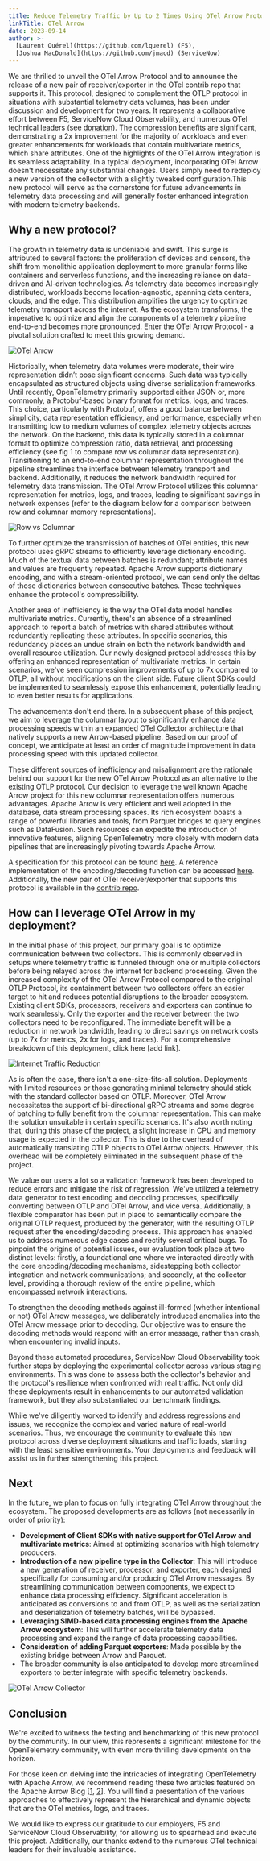 ```yaml
---
title: Reduce Telemetry Traffic by Up to 2 Times Using OTel Arrow Protocol
linkTitle: OTel Arrow
date: 2023-09-14 
author: >-
  [Laurent Quérel](https://github.com/lquerel) (F5),
  [Joshua MacDonald](https://github.com/jmacd) (ServiceNow)
---
```


We are thrilled to unveil the OTel Arrow Protocol and to announce the release of
a new pair of receiver/exporter in the OTel contrib repo that supports it. This
protocol, designed to complement the OTLP protocol in situations with
substantial telemetry data volumes, has been under discussion and development
for two years. It represents a collaborative effort between F5, ServiceNow Cloud
Observability, and numerous OTel technical leaders (see [donation](https://github.com/open-telemetry/community/issues/1332)). 
The compression benefits are significant, demonstrating a 2x improvement for the
majority of workloads and even greater enhancements for workloads that contain
multivariate metrics, which share attributes. One of the highlights of the OTel
Arrow integration is its seamless adaptability. In a typical deployment,
incorporating OTel Arrow doesn't necessitate any substantial changes. Users
simply need to redeploy a new version of the collector with a slightly tweaked
configuration.This new protocol will serve as the cornerstone for future
advancements in telemetry data processing and will generally foster enhanced
integration with modern telemetry backends.

## Why a new protocol?

The growth in telemetry data is undeniable and swift. This surge is attributed
to several factors: the proliferation of devices and sensors, the shift from
monolithic application deployment to more granular forms like containers and
serverless functions, and the increasing reliance on data-driven and AI-driven
technologies. As telemetry data becomes increasingly distributed, workloads
become location-agnostic, spanning data centers, clouds, and the edge. This
distribution amplifies the urgency to optimize telemetry transport across the
internet. As the ecosystem transforms, the imperative to optimize and align the
components of a telemetry pipeline end-to-end becomes more pronounced. Enter the
OTel Arrow Protocol - a pivotal solution crafted to meet this growing demand.

![OTel Arrow](./otel_arrow.png)

Historically, when telemetry data volumes were moderate, their wire
representation didn’t pose significant concerns. Such data was typically
encapsulated as structured objects using diverse serialization frameworks. Until
recently, OpenTelemetry primarily supported either JSON or, more commonly, a
Protobuf-based binary format for metrics, logs, and traces. This choice,
particularly with Protobuf, offers a good balance between simplicity, data
representation efficiency, and performance, especially when transmitting low to
medium volumes of complex telemetry objects across the network. On the backend,
this data is typically stored in a columnar format to optimize compression
ratio, data retrieval, and processing efficiency (see fig 1 to compare row vs
columnar data representation). Transitioning to an end-to-end columnar
representation throughout the pipeline streamlines the interface between
telemetry transport and backend. Additionally, it reduces the network bandwidth
required for telemetry data transmission. The OTel Arrow Protocol utilizes this
columnar representation for metrics, logs, and traces, leading to significant
savings in network expenses (refer to the diagram below for a comparison between
row and columnar memory representations).

![Row vs Columnar](./row_vs_columnar.png)

To further optimize the transmission of batches of OTel entities, this new
protocol uses gRPC streams to efficiently leverage dictionary encoding. Much of
the textual data between batches is redundant; attribute names and values are
frequently repeated. Apache Arrow supports dictionary encoding, and with a
stream-oriented protocol, we can send only the deltas of those dictionaries
between consecutive batches. These techniques enhance the protocol's
compressibility.

Another area of inefficiency is the way the OTel data model handles multivariate
metrics. Currently, there's an absence of a streamlined approach to report a
batch of metrics with shared attributes without redundantly replicating these
attributes. In specific scenarios, this redundancy places an undue strain on
both the network bandwidth and overall resource utilization. Our newly designed
protocol addresses this by offering an enhanced representation of multivariate
metrics. In certain scenarios, we've seen compression improvements of up to 7x
compared to OTLP, all without modifications on the client side. Future client
SDKs could be implemented to seamlessly expose this enhancement, potentially
leading to even better results for applications.

The advancements don't end there. In a subsequent phase of this project, we aim
to leverage the columnar layout to significantly enhance data processing speeds
within an expanded OTel Collector architecture that natively supports a new
Arrow-based pipeline. Based on our proof of concept, we anticipate at least an
order of magnitude improvement in data processing speed with this updated
collector.

These different sources of inefficiency and misalignment are the rationale
behind our support for the new OTel Arrow Protocol as an alternative to the
existing OTLP protocol. Our decision to leverage the well known Apache Arrow
project for this new columnar representation offers numerous advantages. Apache
Arrow is very efficient and well adopted in the database, data stream processing
spaces. Its rich ecosystem boasts a range of powerful libraries and tools, from
Parquet bridges to query engines such as DataFusion. Such resources can expedite
the introduction of innovative features, aligning OpenTelemetry more closely
with modern data pipelines that are increasingly pivoting towards Apache Arrow.

A specification for this protocol can be found [here](https://github.com/open-telemetry/oteps/blob/main/text/0156-columnar-encoding.md). 
A reference implementation of the encoding/decoding function can be accessed
[here](https://github.com/open-telemetry/otel-arrow). Additionally, the new pair
of OTel receiver/exporter that supports this protocol is available in the
[contrib repo](https://github.com/open-telemetry/opentelemetry-collector-contrib).

## How can I leverage OTel Arrow in my deployment?

In the initial phase of this project, our primary goal is to optimize
communication between two collectors. This is commonly observed in setups where
telemetry traffic is funneled through one or multiple collectors before being
relayed across the internet for backend processing. Given the increased
complexity of the OTel Arrow Protocol compared to the original OTLP Protocol,
its containment between two collectors offers an easier target to hit and
reduces potential disruptions to the broader ecosystem. Existing client SDKs,
processors, receivers and exporters can continue to work seamlessly. Only the
exporter and the receiver between the two collectors need to be reconfigured.
The immediate benefit will be a reduction in network bandwidth, leading to
direct savings on network costs (up to 7x for metrics, 2x for logs, and traces).
For a comprehensive breakdown of this deployment, click here [add link].

![Internet Traffic Reduction](./traffic_reduction.png)

As is often the case, there isn't a one-size-fits-all solution. Deployments with
limited resources or those generating minimal telemetry should stick with the
standard collector based on OTLP. Moreover, OTel Arrow necessitates the support
of bi-directional gRPC streams and some degree of batching to fully benefit from
the columnar representation. This can make the solution unsuitable in certain
specific scenarios. It's also worth noting that, during this phase of the
project, a slight increase in CPU and memory usage is expected in the collector.
This is due to the overhead of automatically translating OTLP objects to OTel
Arrow objects. However, this overhead will be completely eliminated in the
subsequent phase of the project.

We value our users a lot so a validation framework has been developed to reduce
errors and mitigate the risk of regression. We've utilized a telemetry data
generator to test encoding and decoding processes, specifically converting
between OTLP and OTel Arrow, and vice versa. Additionally, a flexible comparator
has been put in place to semantically compare the original OTLP request,
produced by the generator, with the resulting OTLP request after the
encoding/decoding process. This approach has enabled us to address numerous edge
cases and rectify several critical bugs. To pinpoint the origins of potential
issues, our evaluation took place at two distinct levels: firstly, a
foundational one where we interacted directly with the core encoding/decoding
mechanisms, sidestepping both collector integration and network communications;
and secondly, at the collector level, providing a thorough review of the entire
pipeline, which encompassed network interactions.

To strengthen the decoding methods against ill-formed (whether intentional or
not) OTel Arrow messages, we deliberately introduced anomalies into the OTel
Arrow message prior to decoding. Our objective was to ensure the decoding
methods would respond with an error message, rather than crash, when
encountering invalid inputs.

Beyond these automated procedures, ServiceNow Cloud Observability took further
steps by deploying the experimental collector across various staging
environments. This was done to assess both the collector's behavior and the
protocol's resilience when confronted with real traffic. Not only did these
deployments result in enhancements to our automated validation framework, but
they also substantiated our benchmark findings.

While we've diligently worked to identify and address regressions and issues,
we recognize the complex and varied nature of real-world scenarios. Thus, we
encourage the community to evaluate this new protocol across diverse deployment
situations and traffic loads, starting with the least sensitive environments.
Your deployments and feedback will assist us in further strengthening this
project.

## Next

In the future, we plan to focus on fully integrating OTel Arrow throughout the
ecosystem. The proposed developments are as follows (not necessarily in order of
priority):
- **Development of Client SDKs with native support for OTel Arrow and multivariate
metrics**: Aimed at optimizing scenarios with high telemetry producers.
- **Introduction of a new pipeline type in the Collector**: This will introduce a
new generation of receiver, processor, and exporter, each designed specifically
for consuming and/or producing OTel Arrow messages. By streamlining
communication between components, we expect to enhance data processing
efficiency. Significant acceleration is anticipated as conversions to and from
OTLP, as well as the serialization and deserialization of telemetry batches,
will be bypassed.
- **Leveraging SIMD-based data processing engines from the Apache Arrow ecosystem**:
This will further accelerate telemetry data processing and expand the range of
data processing capabilities.
- **Consideration of adding Parquet exporters**: Made possible by the existing
bridge between Arrow and Parquet.
- The broader community is also anticipated to develop more streamlined
exporters to better integrate with specific telemetry backends.

![OTel Arrow Collector](./otel_arrow_collector.png)

## Conclusion

We're excited to witness the testing and benchmarking of this new protocol by
the community. In our view, this represents a significant milestone for the
OpenTelemetry community, with even more thrilling developments on the horizon.

For those keen on delving into the intricacies of integrating OpenTelemetry with
Apache Arrow, we recommend reading these two articles featured on the Apache
Arrow Blog [[1](https://arrow.apache.org/blog/2023/04/11/our-journey-at-f5-with-apache-arrow-part-1/), 
[2](https://arrow.apache.org/blog/2023/06/26/our-journey-at-f5-with-apache-arrow-part-2/)]. 
You will find a presentation of the various approaches to effectively represent
the hierarchical and dynamic objects that are the OTel metrics, logs, and traces.

We would like to express our gratitude to our employers, F5 and ServiceNow Cloud
Observability, for allowing us to spearhead and execute this project. 
Additionally, our thanks extend to the numerous OTel technical leaders for their
invaluable assistance.
